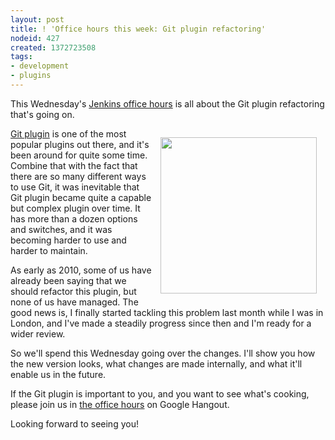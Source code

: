 ```yaml
---
layout: post
title: ! 'Office hours this week: Git plugin refactoring'
nodeid: 427
created: 1372723508
tags:
- development
- plugins
---
```

This Wednesday's [Jenkins office hours](https://wiki.jenkins-ci.org/display/JENKINS/Office+Hours) is all about the Git plugin refactoring that's going on.

<div style="float:right; margin:1em">
<img  width="250" src="http://git-scm.com/images/logos/2color-lightbg@2x.png"/>
</div>

[Git plugin](https://wiki.jenkins-ci.org/display/JENKINS/Git+Plugin) is one of the most popular plugins out there, and it's been around for quite some time. Combine that with the fact that there are so many different ways to use Git, it was inevitable that Git plugin became quite a capable but complex plugin over time. It has more than a dozen options and switches, and it was becoming harder to use and harder to maintain.

As early as 2010, some of us have already been saying that we should refactor this plugin, but none of us have managed. The good news is, I finally started tackling this problem last month while I was in London, and I've made a steadily progress since then and I'm ready for a wider review.

So we'll spend this Wednesday going over the changes. I'll show you how the new version looks, what changes are made internally, and what it'll enable us in the future.

If the Git plugin is important to you, and you want to see what's cooking, please join us in [the office hours](https://wiki.jenkins-ci.org/display/JENKINS/Office+Hours) on Google Hangout.

Looking forward to seeing you!
